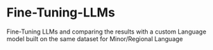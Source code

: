 # Fine-Tuning-LLMs
Fine-Tuning LLMs and comparing the results with a custom Language model built on the same dataset for Minor/Regional Language
